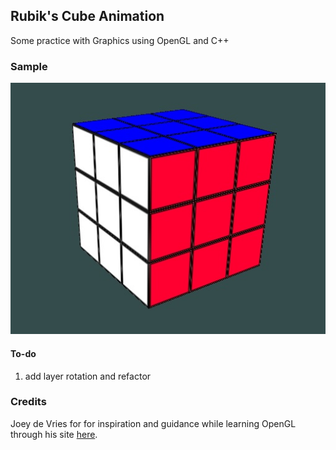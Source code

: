 ## Rubik's Cube Animation

Some practice with Graphics using OpenGL and C++

### Sample
![Preview](rubiks_cube_animation/images/sample.jpg)
#### To-do
1) add layer rotation and refactor

### Credits

Joey de Vries for for inspiration and guidance while learning OpenGL through his site [here](https://learnopengl.com).